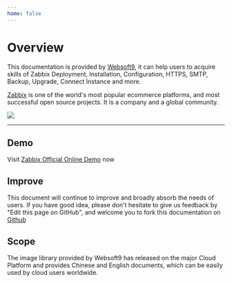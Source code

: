 ```yaml
---
home: false
---
```


# Overview

This documentation is provided by [Websoft9](https://www.websoft9.com/), it can help users to acquire skills of Zabbix Deployment, Installation, Configuration, HTTPS, SMTP, Backup, Upgrade, Connect Instance and more.

[Zabbix](https://prestashop.com) is one of the world's most popular ecommerce platforms, and most successful open source projects. It is a company and a global community.

![](https://libs.websoft9.com/Websoft9/DocsPicture/zh/prestashop/pretashopui-websoft9.png)

---

## Demo

Visit [Zabbix Official Online Demo](http://demo.prestashop.com) now

## Improve

This document will continue to improve and broadly absorb the needs of users. If you have good idea, please don't hesitate to give us feedback by "Edit this page on GitHub", and welcome you to fork this documentation on [Github](https://github.com/Websoft9/ansible-prestashop)

## Scope

The image library provided by Websoft9 has released on the major Cloud Platform and provides Chinese and English documents, which can be easily used by cloud users worldwide.